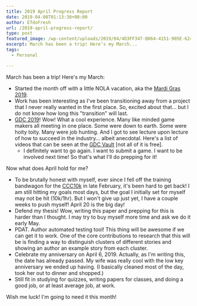 ```yaml
---
title: 2019 April Progress Report
date: 2019-04-08T01:13:30+00:00
author: ETdoFresh
url: /2019-april-progress-report/
type: post
featured_image: /wp-content/uploads/2019/04/4D3FF347-B064-4151-905E-624131963633-1024x768.jpeg
excerpt: March has been a trip! Here’s my March...
tags:
  - Personal

---
```


March has been a trip! Here's my March:

  * Started the month off with a little NOLA vacation, aka the [Mardi Gras 2019][2].
  * Work has been interesting as I've been transitioning away from a project that I never really wanted in the first place. So, excited about that... but I do not know how long this "transition" will last.
  * [GDC 2019][3]! Wow! What a cool experience. Many like minded game makers all meeting in one place. Some were down to earth. Some were hoity toity. Many were job hunting. And I got to see lecture upon lecture of how to succeed in the industry... albeit anecdotal. Here's a list of videos that can be seen at the [GDC Vault][4] [not all of it is free].
      * I definitely want to go again. I want to submit a game. I want to be involved next time! So that's what I'll do prepping for it!

Now what does April hold for me?

  * To be brutally honest with myself, ever since I fell off the training bandwagon for the [CCC10k][5] in late February, it's been hard to get back! I am still hitting my goals most days, but the goal I initially set for myself may not be hit (10k/1hr). But I won't give up just yet, I have a couple weeks to push myself! April 20 is the big day!
  * Defend my thesis! Wow, writing this paper and prepping for this is harder than I thought. I may try to buy myself more time and ask we do it early May.
  * PDAT. Author automated testing tool! This thing will be awesome if we can get it to work. One of the core contributions to research that this will be is finding a way to distinguish clusters of different stories and showing an author an example story from each cluster.
  * Celebrate my anniversary on April 6, 2019. Actually, as I'm writing this, the date has already passed. My wife was really cool with the low key anniversary we ended up having. (I basically cleaned most of the day, took her out to dinner and shopped.)
  * Still fit in studying for quizzes, writing papers for classes, and doing a good job, or at least average job, at work.

Wish me luck! I'm going to need it this month!

 [2]: https://www.google.com/search?q=Mardi+Gras+2019
 [3]: https://www.gdconf.com/
 [4]: https://www.gdcvault.com/browse/gdc-19
 [5]: http://www.ccc10k.com/